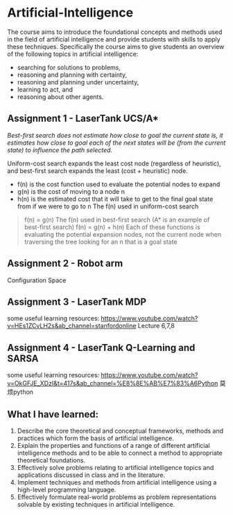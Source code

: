 # Artificial-Intelligence
The course aims to introduce the foundational concepts and methods used in the field of artificial intelligence and provide students with skills to apply these techniques. Specifically the course aims to give students an overview of the following topics in artificial intelligence:
- searching for solutions to problems,
- reasoning and planning with certainty, 
- reasoning and planning under uncertainty,
- learning to act, and
- reasoning about other agents.

## Assignment 1 - LaserTank UCS/A*
*Best-first search does not estimate how close to goal the current state is, it estimates how close to goal each of the next states will be (from the current state) to influence the path selected.*

Uniform-cost search expands the least cost node (regardless of heuristic), and best-first search expands the least (cost + heuristic) node.

- f(n) is the cost function used to evaluate the potential nodes to expand
- g(n) is the cost of moving to a node n
- h(n) is the estimated cost that it will take to get to the final goal state from if we were to go to n
The f(n) used in uniform-cost search
> f(n) = g(n)
The f(n) used in best-first search (A* is an example of best-first search)
> f(n) = g(n) + h(n)
Each of these functions is evaluating the potential expansion nodes, not the current node when traversing the tree looking for an n that is a goal state
## Assignment 2 - Robot arm
Configuration Space
## Assignment 3 - LaserTank MDP
some useful learning resources: https://www.youtube.com/watch?v=HEs1ZCvLH2s&ab_channel=stanfordonline Lecture 6,7,8
## Assignment 4 - LaserTank Q-Learning and SARSA
some useful learning resources: https://www.youtube.com/watch?v=OkGFJE_XDzI&t=417s&ab_channel=%E8%8E%AB%E7%83%A6Python 莫烦python

## What I have learned:
1.	Describe the core theoretical and conceptual frameworks, methods and practices which form the basis of artificial intelligence.
2.	Explain the properties and functions of a range of different artificial intelligence methods and to be able to connect a method to appropriate theoretical foundations.
3.	Effectively solve problems relating to artificial intelligence topics and applications discussed in class and in the literature.
4.	Implement techniques and methods from artificial intelligence using a high-level programming language.
5.	Effectively formulate real-world problems as problem representations solvable by existing techniques in artificial intelligence.
